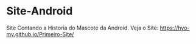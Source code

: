 # Site-Android
 Site Contando a Historia do Mascote da Android.
 Veja o Site: https://hyo-my.github.io/Primeiro-Site/
